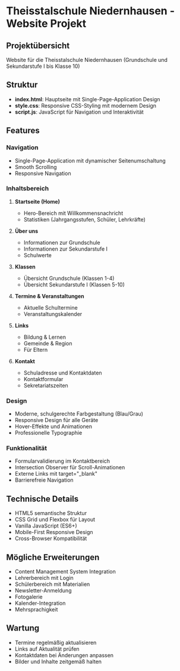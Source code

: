 # Theisstalschule Niedernhausen - Website Projekt

## Projektübersicht
Website für die Theisstalschule Niedernhausen (Grundschule und Sekundarstufe I bis Klasse 10)

## Struktur
- **index.html**: Hauptseite mit Single-Page-Application Design
- **style.css**: Responsive CSS-Styling mit modernem Design
- **script.js**: JavaScript für Navigation und Interaktivität

## Features
### Navigation
- Single-Page-Application mit dynamischer Seitenumschaltung
- Smooth Scrolling
- Responsive Navigation

### Inhaltsbereich
1. **Startseite (Home)**
   - Hero-Bereich mit Willkommensnachricht
   - Statistiken (Jahrgangsstufen, Schüler, Lehrkräfte)

2. **Über uns**
   - Informationen zur Grundschule
   - Informationen zur Sekundarstufe I
   - Schulwerte

3. **Klassen**
   - Übersicht Grundschule (Klassen 1-4)
   - Übersicht Sekundarstufe I (Klassen 5-10)

4. **Termine & Veranstaltungen**
   - Aktuelle Schultermine
   - Veranstaltungskalender

5. **Links**
   - Bildung & Lernen
   - Gemeinde & Region
   - Für Eltern

6. **Kontakt**
   - Schuladresse und Kontaktdaten
   - Kontaktformular
   - Sekretariatszeiten

### Design
- Moderne, schulgerechte Farbgestaltung (Blau/Grau)
- Responsive Design für alle Geräte
- Hover-Effekte und Animationen
- Professionelle Typographie

### Funktionalität
- Formularvalidierung im Kontaktbereich
- Intersection Observer für Scroll-Animationen
- Externe Links mit target="_blank"
- Barrierefreie Navigation

## Technische Details
- HTML5 semantische Struktur
- CSS Grid und Flexbox für Layout
- Vanilla JavaScript (ES6+)
- Mobile-First Responsive Design
- Cross-Browser Kompatibilität

## Mögliche Erweiterungen
- Content Management System Integration
- Lehrerbereich mit Login
- Schülerbereich mit Materialien
- Newsletter-Anmeldung
- Fotogalerie
- Kalender-Integration
- Mehrsprachigkeit

## Wartung
- Termine regelmäßig aktualisieren
- Links auf Aktualität prüfen
- Kontaktdaten bei Änderungen anpassen
- Bilder und Inhalte zeitgemäß halten
